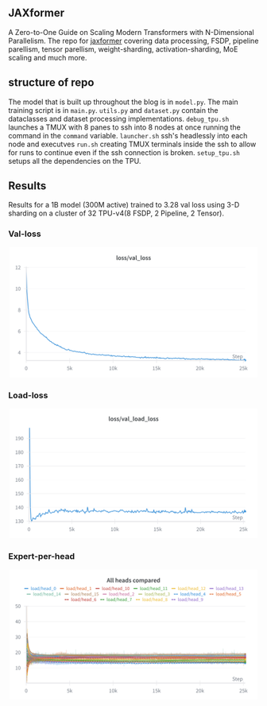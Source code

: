 ## JAXformer

A Zero-to-One Guide on Scaling Modern Transformers with N-Dimensional Parallelism. The repo for [jaxformer](jaxformer.com) covering data processing, FSDP, pipeline parellism, tensor parellism, weight-sharding, activation-sharding, MoE scaling and much more.

## structure of repo

The model that is built up throughout the blog is in `model.py`. The main training script is in `main.py`. `utils.py` and `dataset.py` contain the dataclasses and dataset processing implementations. `debug_tpu.sh` launches a TMUX with 8 panes to ssh into 8 nodes at once running the command in the `command` variable. `launcher.sh` ssh's headlessly into each node and executves `run.sh` creating TMUX terminals inside the ssh to allow for runs to continue even if the ssh connection is broken. `setup_tpu.sh` setups all the dependencies on the TPU.

## Results

Results for a 1B model (300M active) trained to 3.28 val loss using 3-D sharding on a cluster of 32 TPU-v4(8 FSDP, 2 Pipeline, 2 Tensor).

### Val-loss
<p align="center">
  <img src="https://raw.githubusercontent.com/divyamakkar0/Jaxformer/main/public/loss-val.png" alt="Validation Loss" width="500"/>
</p>

### Load-loss
<p align="center">
  <img src="https://raw.githubusercontent.com/divyamakkar0/Jaxformer/main/public/loss-load.png" alt="Load Loss" width="500"/>
</p>

### Expert-per-head
<p align="center">
  <img src="https://raw.githubusercontent.com/divyamakkar0/Jaxformer/main/public/experts.png" alt="Experts per Head" width="500"/>
</p>
